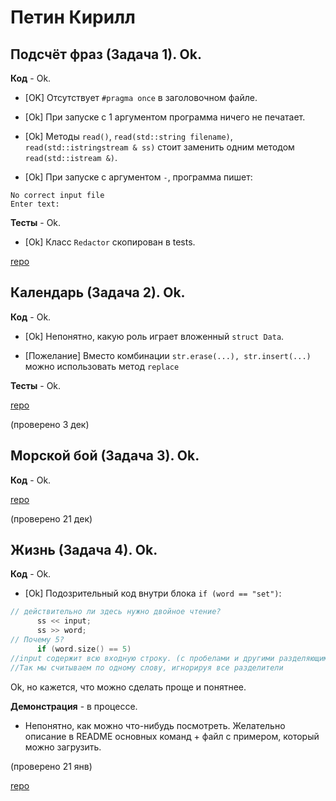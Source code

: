 # Петин Кирилл

## Подсчёт фраз (Задача 1). Ok.

**Код** - Ok.

- [OK] Отсутствует `#pragma once` в заголовочном файле.

- [Ok] При запуске с 1 аргументом программа ничего не печатает.

- [Ok] Методы `read()`, `read(std::string filename)`, `read(std::istringstream & ss)` стоит заменить одним методом `read(std::istream &)`. 

- [Ok] При запуске с аргументом `-`, программа пишет:
```
No correct input file
Enter text:
```

**Тесты** - Ok.

- [Ok] Класс `Redactor` скопирован в tests.

[repo](https://bitbucket.org/petin_oop/task1.git)

## Календарь (Задача 2). Ok.

**Код** - Ok.

- [Ok] Непонятно, какую роль играет вложенный `struct Data`.

- [Пожелание] Вместо комбинации `str.erase(...), str.insert(...)` можно использовать метод `replace`

**Тесты** - Ok.

[repo](https://bitbucket.org/petin_oop/task2)

(проверено 3 дек)

## Морской бой (Задача 3). Ok.

**Код** - Ok.

[repo](https://bitbucket.org/petin_oop/task3)

(проверено 21 дек)

## Жизнь (Задача 4). Ok.

**Код** - Ok.

- [Ok] Подозрительный код внутри блока `if (word == "set")`:
```C++
// действительно ли здесь нужно двойное чтение?
      ss << input;
      ss >> word;
// Почему 5?
      if (word.size() == 5)
//input содержит всю входную строку. (с пробелами и другими разделяющими символами)
//Так мы считываем по одному слову, игнорируя все разделители
```
Ok, но кажется, что можно сделать проще и понятнее.

**Демонстрация** - в процессе.

- Непонятно, как можно что-нибудь посмотреть.
Желательно описание в README основных команд + файл с примером, который можно загрузить.

(проверено 21 янв)

[repo](https://bitbucket.org/petin_oop/task4)
